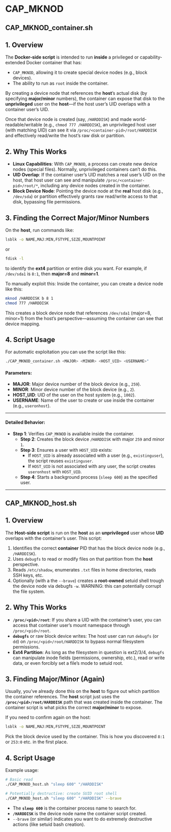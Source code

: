 # CAP_MKNOD

## CAP_MKNOD_container.sh

## 1. Overview

The **Docker-side script** is intended to run **inside** a privileged or capability-extended Docker container that has:

- `CAP_MKNOD`, allowing it to create special device nodes (e.g., block devices).
- The ability to run as `root` inside the container.

By creating a device node that references the **host**’s actual disk (by specifying **major/minor** numbers), the container can expose that disk to the **unprivileged** user on the **host**—if the host user’s UID overlaps with a container user’s UID.

Once that device node is created (say, `/HARDDISK`) and made world-readable/writable (e.g., `chmod 777 /HARDDISK`), an unprivileged host user (with matching UID) can see it via `/proc/<container-pid>/root/HARDDISK` and effectively read/write the host’s raw disk or partition.

## 2. Why This Works

- **Linux Capabilities**: With `CAP_MKNOD`, a process can create new device nodes (special files). Normally, unprivileged containers can’t do this.  
- **UID Overlap**: If the container user’s UID matches a real user’s UID on the host, that host user can see and manipulate `/proc/<container-pid>/root/*`, including any device nodes created in the container.  
- **Block Device Node**: Pointing the device node at the **real** host disk (e.g., `/dev/sda`) or partition effectively grants raw read/write access to that disk, bypassing file permissions.

## 3. Finding the Correct Major/Minor Numbers

On the **host**, run commands like:

```bash
lsblk -o NAME,MAJ:MIN,FSTYPE,SIZE,MOUNTPOINT
```
or
```bash
fdisk -l
```
to identify the **ext4** partition or entire disk you want. For example, if `/dev/sda1` is `8:1`, then **major=8** and **minor=1**.

To manually exploit this: Inside the container, you can create a device node like this:
```bash
mknod /HARDDISK b 8 1
chmod 777 /HARDDISK
```
This creates a block device node that references `/dev/sda1` (major=8, minor=1) from the host’s perspective—assuming the container can see that device mapping.

## 4. Script Usage

For automatic exploitation you can use the script like this:

```bash
./CAP_MKNOD_container.sh <MAJOR> <MINOR> <HOST_UID> <USERNAME>"
```

#### **Parameters:**
- **MAJOR**: Major device number of the block device (e.g., `259`).
- **MINOR**: Minor device number of the block device (e.g., `2`).
- **HOST_UID**: UID of the user on the host system (e.g., `1002`).
- **USERNAME**: Name of the user to create or use inside the container (e.g., `useronhost`).

---

#### **Detailed Behavior:**
- **Step 1**: Verifies `CAP_MKNOD` is available inside the container.
   - **Step 2**: Creates the block device `/HARDDISK` with major `259` and minor `1`.
   - **Step 3**: Ensures a user with `HOST_UID`  exists:
     - If `HOST_UID` is already associated with a user (e.g., `existinguser`), the script reuses `existinguser`.
     - If `HOST_UID` is not associated with any user, the script creates `useronhost` with `HOST_UID`.
   - **Step 4**: Starts a background process (`sleep 600`) as the specified user.

---

## CAP_MKNOD_host.sh

## 1. Overview

The **Host-side script** is run on the **host** as an **unprivileged** user whose **UID** overlaps with the container’s user. This script:

1. Identifies the correct **container** PID that has the block device node (e.g., `/HARDDISK`).  
2. Uses `debugfs` to read or modify files on that partition from the **host** perspective.  
3. Reads `/etc/shadow`, enumerates `.txt` files in home directories, reads SSH keys, etc.  
4. Optionally (with a the `--brave`) creates a **root-owned** setuid shell trough the device node via debugfs `-w`. WARNING: this can potentially corrupt the file system.

## 2. Why This Works

- **`/proc/<pid>/root`**: If you share a UID with the container’s user, you can access that container user’s mount namespace through `/proc/<pid>/root`.  
- **`debugfs`** or raw block device writes: The host user can run `debugfs` (or `dd`) on `/proc/<pid>/root/HARDDISK` to bypass normal filesystem permissions.  
- **Ext4 Partition**: As long as the filesystem in question is ext2/3/4, `debugfs` can manipulate inode fields (permissions, ownership, etc.), read or write data, or even forcibly set a file’s mode to setuid root.

## 3. Finding Major/Minor (Again)

Usually, you’ve already done this on the **host** to figure out which partition the container references. The **host** script just uses the **`/proc/<pid>/root/HARDDISK`** path that was created inside the container. The container script is what picks the correct **major/minor** to expose.

If you need to confirm again on the host:

```bash
lsblk -o NAME,MAJ:MIN,FSTYPE,SIZE,MOUNTPOINT
```
Pick the block device used by the container. This is how you discovered `8:1` or `253:0` etc. in the first place.

## 4. Script Usage

Example usage:

```bash
# Basic read
./CAP_MKNOD_host.sh "sleep 600" "/HARDDISK"

# Potentially destructive: create SUID root shell
./CAP_MKNOD_host.sh "sleep 600" "/HARDDISK" --brave
```

- The **`sleep 600`** is the container process name to search for.  
- **`/HARDDISK`** is the device node name the container script created.  
- `--brave` (or similar) indicates you want to do extremely destructive actions (like setuid bash creation).


